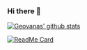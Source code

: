 ### Hi there 👋

[![Geovanas' github stats](https://github-readme-stats.vercel.app/api?username=geovanathome&show_icons=true&theme=tokyonight&count_private=true&include_all_commits=true)](https://github.com/anuraghazra/github-readme-stats)

[![ReadMe Card](https://github-readme-stats.vercel.app/api/pin/?username=anuraghazra&repo=github-readme-stats)](https://github.com/anuraghazra/github-readme-stats)

<!--[![Top Langs](https://github-readme-stats.vercel.app/api/top-langs/?username=geovanathome&layout=compact)](https://github.com/anuraghazra/github-readme-stats)-->

<!--
**geovanathome/geovanathome** is a ✨ _special_ ✨ repository because its `README.md` (this file) appears on your GitHub profile.

Here are some ideas to get you started:

- 🔭 I’m currently working on ...
- 🌱 I’m currently learning ...
- 👯 I’m looking to collaborate on ...
- 🤔 I’m looking for help with ...
- 💬 Ask me about ...
- 📫 How to reach me: ...
- 😄 Pronouns: ...
- ⚡ Fun fact: ...
-->
